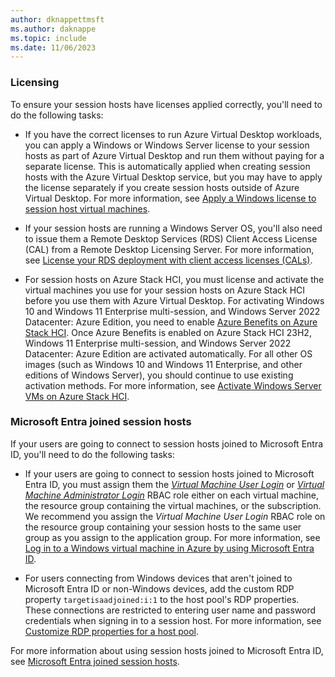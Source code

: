 ```yaml
---
author: dknappettmsft
ms.author: daknappe
ms.topic: include
ms.date: 11/06/2023
---
```


### Licensing

To ensure your session hosts have licenses applied correctly, you'll need to do the following tasks:

- If you have the correct licenses to run Azure Virtual Desktop workloads, you can apply a Windows or Windows Server license to your session hosts as part of Azure Virtual Desktop and run them without paying for a separate license. This is automatically applied when creating session hosts with the Azure Virtual Desktop service, but you may have to apply the license separately if you create session hosts outside of Azure Virtual Desktop. For more information, see [Apply a Windows license to session host virtual machines](../apply-windows-license.md).

- If your session hosts are running a Windows Server OS, you'll also need to issue them a Remote Desktop Services (RDS) Client Access License (CAL) from a Remote Desktop Licensing Server. For more information, see [License your RDS deployment with client access licenses (CALs)](/windows-server/remote/remote-desktop-services/rds-client-access-license).

- For session hosts on Azure Stack HCI, you must license and activate the virtual machines you use for your session hosts on Azure Stack HCI before you use them with Azure Virtual Desktop. For activating Windows 10 and Windows 11 Enterprise multi-session, and Windows Server 2022 Datacenter: Azure Edition, you need to enable [Azure Benefits on Azure Stack HCI](/azure-stack/hci/manage/azure-benefits). Once Azure Benefits is enabled on Azure Stack HCI 23H2, Windows 11 Enterprise multi-session, and Windows Server 2022 Datacenter: Azure Edition are activated automatically. For all other OS images (such as Windows 10 and Windows 11 Enterprise, and other editions of Windows Server), you should continue to use existing activation methods. For more information, see [Activate Windows Server VMs on Azure Stack HCI](/azure-stack/hci/manage/vm-activate).

<a name='azure-ad-joined-session-hosts'></a>

### Microsoft Entra joined session hosts

If your users are going to connect to session hosts joined to Microsoft Entra ID, you'll need to do the following tasks:

- If your users are going to connect to session hosts joined to Microsoft Entra ID, you must assign them the [*Virtual Machine User Login*](../../role-based-access-control/built-in-roles.md#virtual-machine-user-login) or [*Virtual Machine Administrator Login*](../../role-based-access-control/built-in-roles.md#virtual-machine-administrator-login) RBAC role either on each virtual machine, the resource group containing the virtual machines, or the subscription. We recommend you assign the *Virtual Machine User Login* RBAC role on the resource group containing your session hosts to the same user group as you assign to the application group. For more information, see [Log in to a Windows virtual machine in Azure by using Microsoft Entra ID](../../active-directory/devices/howto-vm-sign-in-azure-ad-windows.md#configure-role-assignments-for-the-vm).

- For users connecting from Windows devices that aren't joined to Microsoft Entra ID or non-Windows devices, add the custom RDP property `targetisaadjoined:i:1` to the host pool's RDP properties. These connections are restricted to entering user name and password credentials when signing in to a session host. For more information, see [Customize RDP properties for a host pool](../customize-rdp-properties.md).

For more information about using session hosts joined to Microsoft Entra ID, see [Microsoft Entra joined session hosts](../azure-ad-joined-session-hosts.md).
